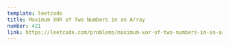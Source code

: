 ```yaml
---
template: leetcode
title: Maximum XOR of Two Numbers in an Array
number: 421
link: https://leetcode.com/problems/maximum-xor-of-two-numbers-in-an-array
---
```

